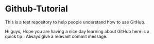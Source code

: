 # Github-Tutorial
This is a test repository to help people understand how to use GitHub.

Hi guys, Hope you are having a nice day learning about GitHub here is a quick tip : Always give a relevant commit message.
